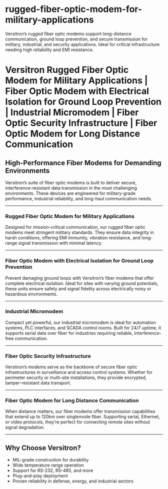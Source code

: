 # rugged-fiber-optic-modem-for-military-applications
Versitron’s rugged fiber optic modems support long-distance communication, ground loop prevention, and secure transmission for military, industrial, and security applications. Ideal for critical infrastructure needing high reliability and EMI resistance.

# Versitron Rugged Fiber Optic Modem for Military Applications | Fiber Optic Modem with Electrical Isolation for Ground Loop Prevention | Industrial Micromodem | Fiber Optic Security Infrastructure | Fiber Optic Modem for Long Distance Communication

## High-Performance Fiber Modems for Demanding Environments

Versitron’s suite of fiber optic modems is built to deliver secure, interference-resistant data transmission in the most challenging environments. These devices are engineered for military-grade performance, industrial reliability, and long-haul communication needs.

---

### Rugged Fiber Optic Modem for Military Applications  
Designed for mission-critical communication, our rugged fiber optic modems meet stringent military standards. They ensure data integrity in harsh conditions, offering EMI immunity, vibration resistance, and long-range signal transmission with minimal latency.

---

### Fiber Optic Modem with Electrical Isolation for Ground Loop Prevention  
Prevent damaging ground loops with Versitron’s fiber modems that offer complete electrical isolation. Ideal for sites with varying ground potentials, these units ensure safety and signal fidelity across electrically noisy or hazardous environments.

---

### Industrial Micromodem  
Compact yet powerful, our industrial micromodem is ideal for automation systems, PLC interfaces, and SCADA control rooms. Built for 24/7 uptime, it supports serial data over fiber for industries requiring reliable, interference-free communication.

---

### Fiber Optic Security Infrastructure  
Versitron’s modems serve as the backbone of secure fiber optic infrastructures in surveillance and access control systems. Whether for perimeter security or multi-site installations, they provide encrypted, tamper-resistant data transport.

---

### Fiber Optic Modem for Long Distance Communication  
When distance matters, our fiber modems offer transmission capabilities that extend up to 120km over singlemode fiber. Supporting serial, Ethernet, or video protocols, they’re perfect for connecting remote sites without signal degradation.

---

## Why Choose Versitron?

- MIL-grade construction for durability  
- Wide temperature range operation  
- Support for RS-232, RS-485, and more  
- Plug-and-play deployment  
- Proven reliability in defense, energy, and industrial sectors


